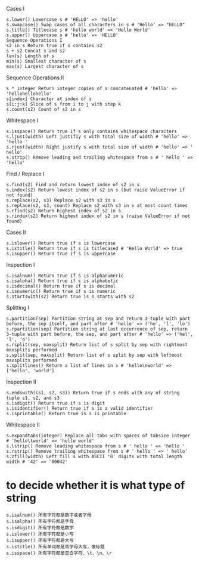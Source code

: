 Cases I
```s.capitalize() Capitalize s # 'hello' => 'Hello'
s.lower() Lowercase s # 'HELLO' => 'hello'
s.swapcase() Swap cases of all characters in s # 'Hello' => "hELLO"
s.title() Titlecase s # 'hello world' => 'Hello World'
s.upper() Uppercase s # 'hello' => 'HELLO'
Sequence Operations I
s2 in s Return true if s contains s2
s + s2 Concat s and s2
len(s) Length of s
min(s) Smallest character of s
max(s) Largest character of s
```
Sequence Operations II
```s2 not in s Return true if s does not contain s2
s * integer Return integer copies of s concatenated # 'hello' => 'hellohellohello'
s[index] Character at index of s
s[i:j:k] Slice of s from i to j with step k
s.count(s2) Count of s2 in s
```
Whitespace I
```s.center(width) Center s with blank padding of width # 'hi' => ' hi '
s.isspace() Return true if s only contains whitespace characters
s.ljust(width) Left justifiy s with total size of width # 'hello' => 'hello '
s.rjust(width) Right justify s with total size of width # 'hello' => ' hello'
s.strip() Remove leading and trailing whitespace from s # ' hello ' => 'hello'
```
Find / Replace I
```s.index(s2, i, j) Index of first occurrence of s2 in s after index i and before index j
s.find(s2) Find and return lowest index of s2 in s
s.index(s2) Return lowest index of s2 in s (but raise ValueError if not found)
s.replace(s2, s3) Replace s2 with s3 in s
s.replace(s2, s3, count) Replace s2 with s3 in s at most count times
s.rfind(s2) Return highest index of s2 in s
s.rindex(s2) Return highest index of s2 in s (raise ValueError if not found)
```
Cases II
```s.casefold() Casefold s (aggressive lowercasing for caseless matching) # 'ßorat' => 'ssorat'
s.islower() Return true if s is lowercase
s.istitle() Return true if s is titlecased # 'Hello World' => true
s.isupper() Return true if s is uppercase
```
Inspection I
```s.endswith(s2) Return true if s ends with s2
s.isalnum() Return true if s is alphanumeric
s.isalpha() Return true if s is alphabetic
s.isdecimal() Return true if s is decimal
s.isnumeric() Return true if s is numeric
s.startswith(s2) Return true is s starts with s2
```
Splitting I
```s.join('123') Return s joined by iterable '123' # 'hello' => '1hello2hello3'
s.partition(sep) Partition string at sep and return 3-tuple with part before, the sep itself, and part after # 'hello' => ('he', 'l', 'lo')
s.rpartition(sep) Partition string at last occurrence of sep, return 3-tuple with part before, the sep, and part after # 'hello' => ('hel', 'l', 'o')
s.rsplit(sep, maxsplit) Return list of s split by sep with rightmost maxsplits performed
s.split(sep, maxsplit) Return list of s split by sep with leftmost maxsplits performed
s.splitlines() Return a list of lines in s # 'hello\nworld' => ['hello', 'world']
```
Inspection II
```s[i:j] Slice of s from i to j
s.endswith((s1, s2, s3)) Return true if s ends with any of string tuple s1, s2, and s3
s.isdigit() Return true if s is digit
s.isidentifier() Return true if s is a valid identifier
s.isprintable() Return true is s is printable
```
Whitespace II
```s.center(width, pad) Center s with padding pad of width # 'hi' => 'padpadhipadpad'
s.expandtabs(integer) Replace all tabs with spaces of tabsize integer # 'hello\tworld' => 'hello world'
s.lstrip() Remove leading whitespace from s # ' hello ' => 'hello '
s.rstrip() Remove trailing whitespace from s # ' hello ' => ' hello'
s.zfill(width) Left fill s with ASCII '0' digits with total length width # '42' => '00042'
```
# to decide whether it is what type of string
```s为字符串
s.isalnum() 所有字符都是数字或者字母
s.isalpha() 所有字符都是字母
s.isdigit() 所有字符都是数字
s.islower() 所有字符都是小写
s.isupper() 所有字符都是大写
s.istitle() 所有单词都是首字母大写，像标题
s.isspace() 所有字符都是空白字符、\t、\n、\r
```
